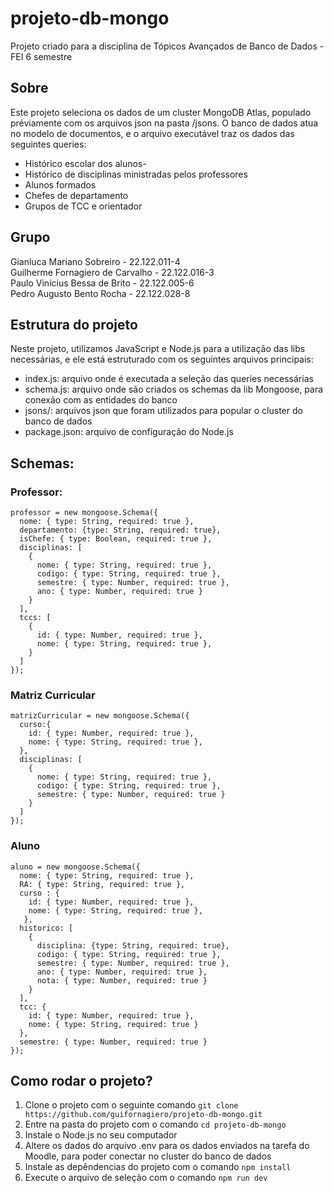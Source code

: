 # projeto-db-mongo
Projeto criado para a disciplina de Tópicos Avançados de Banco de Dados - FEI 6 semestre

## Sobre
Este projeto seleciona os dados de um cluster MongoDB Atlas, populado préviamente com os arquivos json na pasta /jsons. O banco de dados atua no modelo de documentos, e o arquivo executável traz os dados das seguintes queries:
- Histórico escolar dos alunos-
- Histórico de disciplinas ministradas pelos professores
- Alunos formados
- Chefes de departamento
- Grupos de TCC e orientador

## Grupo
Gianluca Mariano Sobreiro - 22.122.011-4 <br>
Guilherme Fornagiero de Carvalho - 22.122.016-3 <br>
Paulo Vinícius Bessa de Brito - 22.122.005-6 <br>
Pedro Augusto Bento Rocha - 22.122.028-8

## Estrutura do projeto
Neste projeto, utilizamos JavaScript e Node.js para a utilização das libs necessárias, e ele está estruturado com os seguintes arquivos principais:
- index.js: arquivo onde é executada a seleção das queries necessárias
- schema.js: arquivo onde são criados os schemas da lib Mongoose, para conexão com as entidades do banco
- jsons/: arquivos json que foram utilizados para popular o cluster do banco de dados
- package.json: arquivo de configuração do Node.js

## Schemas:
### Professor:
```
professor = new mongoose.Schema({
  nome: { type: String, required: true },
  departamento: {type: String, required: true},
  isChefe: { type: Boolean, required: true },
  disciplinas: [
    {
      nome: { type: String, required: true },
      codigo: { type: String, required: true },
      semestre: { type: Number, required: true },
      ano: { type: Number, required: true }
    }
  ],
  tccs: [
    {
      id: { type: Number, required: true },
      nome: { type: String, required: true },
    }
  ]
});
```

### Matriz Curricular
```
matrizCurricular = new mongoose.Schema({
  curso:{
    id: { type: Number, required: true },
    nome: { type: String, required: true },
  },
  disciplinas: [
    {
      nome: { type: String, required: true },
      codigo: { type: String, required: true },
      semestre: { type: Number, required: true }
    }
  ]
});
```

### Aluno
```
aluno = new mongoose.Schema({
  nome: { type: String, required: true },
  RA: { type: String, required: true },
  curso : { 
    id: { type: Number, required: true },
    nome: { type: String, required: true },
   },
  historico: [
    {
      disciplina: {type: String, required: true},
      codigo: { type: String, required: true },
      semestre: { type: Number, required: true },
      ano: { type: Number, required: true },
      nota: { type: Number, required: true }
    }
  ],
  tcc: {
    id: { type: Number, required: true },
    nome: { type: String, required: true } 
  },
  semestre: { type: Number, required: true }
});
```

## Como rodar o projeto?
1. Clone o projeto com o seguinte comando ```git clone https://github.com/guifornagiero/projeto-db-mongo.git```
2. Entre na pasta do projeto com o comando ```cd projeto-db-mongo```
3. Instale o Node.js no seu computador
4. Altere os dados do arquivo .env para os dados enviados na tarefa do Moodle, para poder conectar no cluster do banco de dados
5. Instale as depêndencias do projeto com o comando ```npm install```
6. Execute o arquivo de seleção com o comando ```npm run dev```
